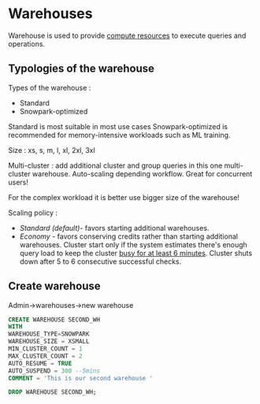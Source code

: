 # Warehouses
Warehouse is used to provide <ins>compute resources</ins> to execute queries and operations.

## Typologies of the warehouse

Types of the warehouse :  
* Standard 
* Snowpark-optimized 

Standard is most suitable in most use cases 
Snowpark-optimized  is recommended for memory-intensive workloads such as ML training. 

Size : xs, s, m, l, xl, 2xl, 3xl 

Multi-cluster : add additional cluster and group queries in this one multi-cluster warehouse. Auto-scaling depending workflow. Great for concurrent users! 

For the complex workload it is better use bigger size of the warehouse! 

Scaling policy :  
- *Standard (default)*- favors starting additional warehouses.  
- *Economy* - favors conserving credits rather than starting additional warehouses. 
Cluster start only if the system estimates there's enough query load to keep the cluster <ins>busy for at least 6 minutes</ins>. Cluster shuts down after 5 to 6 consecutive successful checks. 

## Create warehouse

Admin->warehouses->new warehouse 

```sql
CREATE WAREHOUSE SECOND_WH
WITH
WAREHOUSE_TYPE=SNOWPARK
WAREHOUSE_SIZE = XSMALL
MIN_CLUSTER_COUNT = 1 
MAX_CLUSTER_COUNT = 2
AUTO_RESUME = TRUE 
AUTO_SUSPEND = 300 --5mins
COMMENT = 'This is our second warehouse '
```

```sql
DROP WAREHOUSE SECOND_WH;
```
